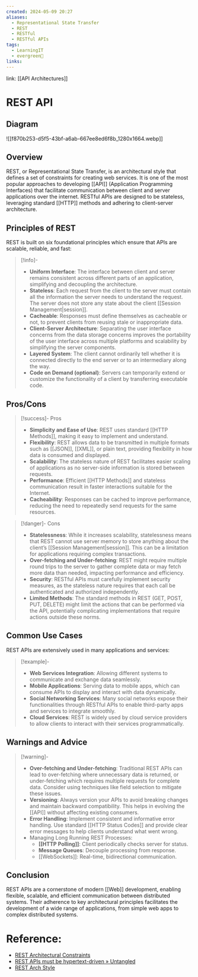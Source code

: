 ```yaml
---
created: 2024-05-09 20:27
aliases:
  - Representational State Transfer
  - REST
  - RESTful
  - RESTful APIs
tags:
  - LearningIT
  - evergreen🌳
links:
---
```


link: [[API Architectures]]

# REST API

## Diagram

![[f870b253-d5f5-43bf-a6ab-667ee8ed6f8b_1280x1664.webp]]

## Overview

REST, or Representational State Transfer, is an architectural style that defines a set of constraints for creating web services. It is one of the most popular approaches to developing [[API]] (Application Programming Interfaces) that facilitate communication between client and server applications over the internet. RESTful APIs are designed to be stateless, leveraging standard [[HTTP]] methods and adhering to client-server architecture.

## Principles of REST

REST is built on six foundational principles which ensure that APIs are scalable, reliable, and fast:

> [!info]-
> - **Uniform Interface**: The interface between client and server remains consistent across different parts of an application, simplifying and decoupling the architecture.
> - **Stateless**: Each request from the client to the server must contain all the information the server needs to understand the request. The server does not store any state about the client [[Session Management|session]].
> - **Cacheable**: Responses must define themselves as cacheable or not, to prevent clients from reusing stale or inappropriate data.
> - **Client-Server Architecture**: Separating the user interface concerns from the data storage concerns improves the portability of the user interface across multiple platforms and scalability by simplifying the server components.
> - **Layered System**: The client cannot ordinarily tell whether it is connected directly to the end server or to an intermediary along the way.
> - **Code on Demand (optional)**: Servers can temporarily extend or customize the functionality of a client by transferring executable code.

## Pros/Cons 


> [!success]- Pros
> - **Simplicity and Ease of Use**: REST uses standard [[HTTP Methods]], making it easy to implement and understand.
> - **Flexibility**: REST allows data to be transmitted in multiple formats such as [[JSON]], [[XML]], or plain text, providing flexibility in how data is consumed and displayed.
> - **Scalability**: The stateless nature of REST facilitates easier scaling of applications as no server-side information is stored between requests.
> - **Performance**: Efficient [[HTTP Methods]] and stateless communication result in faster interactions suitable for the Internet.
> - **Cacheability**: Responses can be cached to improve performance, reducing the need to repeatedly send requests for the same resources.


> [!danger]- Cons
> - **Statelessness**: While it increases scalability, statelessness means that REST cannot use server memory to store anything about the client’s [[Session Management|session]]. This can be a limitation for applications requiring complex transactions.
> - **Over-fetching and Under-fetching**: REST might require multiple round trips to the server to gather complete data or may fetch more data than needed, impacting performance and efficiency.
> - **Security**: RESTful APIs must carefully implement security measures, as the stateless nature requires that each call be authenticated and authorized independently.
> - **Limited Methods**: The standard methods in REST (GET, POST, PUT, DELETE) might limit the actions that can be performed via the API, potentially complicating implementations that require actions outside these norms.

## Common Use Cases

REST APIs are extensively used in many applications and services:

> [!example]-
> - **Web Services Integration**: Allowing different systems to communicate and exchange data seamlessly.
> - **Mobile Applications**: Serving data to mobile apps, which can consume APIs to display and interact with data dynamically.
> - **Social Networking Services**: Many social networks expose their functionalities through RESTful APIs to enable third-party apps and services to integrate smoothly.
> - **Cloud Services**: REST is widely used by cloud service providers to allow clients to interact with their services programmatically.

## Warnings and Advice 

> [!warning]- 
> - **Over-fetching and Under-fetching**: Traditional REST APIs can lead to over-fetching where unnecessary data is returned, or under-fetching which requires multiple requests for complete data. Consider using techniques like field selection to mitigate these issues. 
> - **Versioning**: Always version your APIs to avoid breaking changes and maintain backward compatibility. This helps in evolving the [[API]] without affecting existing consumers. 
> - **Error Handling**: Implement consistent and informative error handling. Use standard [[HTTP Status Codes]] and provide clear error messages to help clients understand what went wrong.
> - Managing Long Running REST Processes:
>	- **[[HTTP Polling]]**: Client periodically checks server for status.
>	- **Message Queues**: Decouple processing from response.
>	- [[WebSockets]]: Real-time, bidirectional communication.

## Conclusion

REST APIs are a cornerstone of modern [[Web]] development, enabling flexible, scalable, and efficient communication between distributed systems. Their adherence to key architectural principles facilitates the development of a wide range of applications, from simple web apps to complex distributed systems.


# Reference:

- [REST Architectural Constraints](https://restfulapi.net/rest-architectural-constraints/)
- [REST APIs must be hypertext-driven » Untangled](https://roy.gbiv.com/untangled/2008/rest-apis-must-be-hypertext-driven)
- [REST Arch Style]( https://www.ics.uci.edu/~fielding/pubs/dissertation/rest_arch_style.html)

